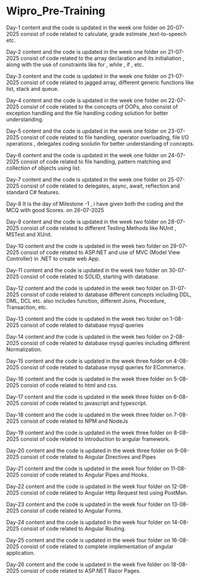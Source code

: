 # Wipro_Pre-Training

Day-1
content and the code is updated in the week one folder
on 20-07-2025
consist of code related to calculate, grade estimate ,text-to-speech etc.

Day-2
content and the code is updated in the week one folder
on 21-07-2025
consist of code related to the array declaration and its initialiation , along with the use of constraints like for , while , if , etc.

Day-3
content and the code is updated in the week one folder
on 21-07-2025
consist of code related to jagged array, different generic functions like list, stack and queue.

Day-4
content and the code is updated in the week one folder
on 22-07-2025
consist of code related to the concepts of OOPs, also consist of exception handling and the file handling coding solution for better understanding.

Day-5
content and the code is updated in the week one folder
on 23-07-2025
consist of code related to file handling, operator overloading, file I/O operations , delegates coding soolutin for better understanding of concepts.

Day-6
content and the code is updated in the week one folder
on 24-07-2025
consist of code related to file handling, pattern matching and collection of objects using list.

Day-7
content and the code is updated in the week one folder
on 25-07-2025
consist of code related to delegates, async, await, reflection and standard C# features.

Day-8
It is the day of Milestone -1 , i have given both the coding and the MCQ with good Scores.
on 26-07-2025

Day-9
content and the code is updated in the week two folder
on 28-07-2025
consist of code related to different Testing Methods like NUnit , MSTest and XUnit.

Day-10
content and the code is updated in the week two folder
on 29-07-2025
consist of code related to ASP.NET and use of MVC (Model View Controller) in .NET to create web App.

Day-11
content and the code is updated in the week two folder
on 30-07-2025
consist of code related to SOLID, starting with database.

Day-12
content and the code is updated in the week two folder
on 31-07-2025
consist of code related to database different concepts including DDL, DML, DCL etc. also includes function, different Joins, Procedure, Transaction, etc.

Day-13
content and the code is updated in the week two folder
on 1-08-2025
consist of code related to database mysql queries

Day-14
content and the code is updated in the week two folder
on 2-08-2025
consist of code related to database mysql queries including different Normalization.

Day-15
content and the code is updated in the week three folder
on 4-08-2025
consist of code related to database mysql queries for ECommerce.

Day-16
content and the code is updated in the week three folder
on 5-08-2025
consist of code related to html and css.

Day-17
content and the code is updated in the week three folder
on 6-08-2025
consist of code related to javascript and typescript.

Day-18
content and the code is updated in the week three folder
on 7-08-2025
consist of code related to NPM and NodeJs

Day-19
content and the code is updated in the week three folder
on 8-08-2025
consist of code related to introduction to angular framework.

Day-20
content and the code is updated in the week three folder
on 9-08-2025
consist of code related to Angular Directives and Pipes

Day-21
content and the code is updated in the week four folder
on 11-08-2025
consist of code related to Angular Pipes and Hooks.

Day-22
content and the code is updated in the week four folder
on 12-08-2025
consist of code related to Angular Http Request test using PostMan.

Day-23
content and the code is updated in the week four folder
on 13-08-2025
consist of code related to Angular Forms.

Day-24
content and the code is updated in the week four folder
on 14-08-2025
consist of code related to Angular Routing.

Day-25
content and the code is updated in the week four folder
on 16-08-2025
consist of code related to complete implementation of angular application.

Day-26
content and the code is updated in the week five folder
on 18-08-2025
consist of code related to ASP.NET Razor Pages.
